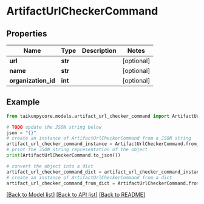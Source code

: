 # ArtifactUrlCheckerCommand


## Properties

Name | Type | Description | Notes
------------ | ------------- | ------------- | -------------
**url** | **str** |  | [optional] 
**name** | **str** |  | [optional] 
**organization_id** | **int** |  | [optional] 

## Example

```python
from taikunpycore.models.artifact_url_checker_command import ArtifactUrlCheckerCommand

# TODO update the JSON string below
json = "{}"
# create an instance of ArtifactUrlCheckerCommand from a JSON string
artifact_url_checker_command_instance = ArtifactUrlCheckerCommand.from_json(json)
# print the JSON string representation of the object
print(ArtifactUrlCheckerCommand.to_json())

# convert the object into a dict
artifact_url_checker_command_dict = artifact_url_checker_command_instance.to_dict()
# create an instance of ArtifactUrlCheckerCommand from a dict
artifact_url_checker_command_from_dict = ArtifactUrlCheckerCommand.from_dict(artifact_url_checker_command_dict)
```
[[Back to Model list]](../README.md#documentation-for-models) [[Back to API list]](../README.md#documentation-for-api-endpoints) [[Back to README]](../README.md)



